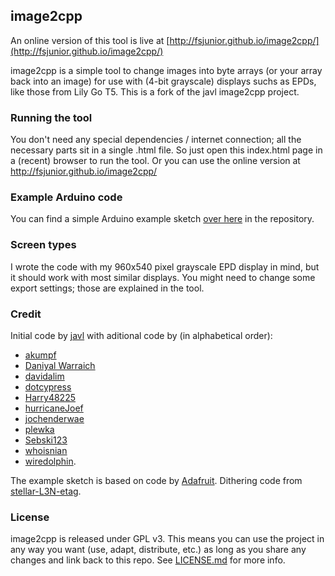 ## image2cpp

An online version of this tool is live at [http://fsjunior.github.io/image2cpp/](http://fsjunior.github.io/image2cpp/)


image2cpp is a simple tool to change images into byte arrays (or your array back into an image) for use with (4-bit grayscale) displays suchs as EPDs, like those from Lily Go T5. This is a fork of the javl image2cpp project.



### Running the tool
You don't need any special dependencies / internet connection; all the necessary parts sit in a single .html file. So just open this index.html page in a (recent) browser to run the tool.
Or you can use the online version at http://fsjunior.github.io/image2cpp/

### Example Arduino code
You can find a simple Arduino example sketch [over here](https://github.com/fsjunior/image2cpp/blob/master/oled_example/oled_example.ino) in the repository.

### Screen types
I wrote the code with my 960x540 pixel grayscale EPD display in mind, but it should work with most similar displays. You might need to change some export settings; those are explained in the tool.

### Credit
Initial code by [javl](https://github.com/javl) with aditional code by (in alphabetical order):
* [akumpf](https://github.com/akumpf)
* [Daniyal Warraich](https://github.com/daniyalw)
* [davidalim](https://github.com/davidalim)
* [dotcypress](https://github.com/dotcypress)
* [Harry48225](https://github.com/harry48225)
* [hurricaneJoef](https://github.com/hurricaneJoef)
* [jochenderwae](https://github.com/jochenderwae)
* [plewka](https://github.com/plewka)
* [Sebski123](https://github.com/Sebski123)
* [whoisnian](https://github.com/whoisnian)
* [wiredolphin](https://github.com/wiredolphin).

The example sketch is based on code by [Adafruit](https://github.com/adafruit). Dithering code from [stellar-L3N-etag](https://github.com/reece15/stellar-L3N-etag).

### License
image2cpp is released under GPL v3. This means you can use the project in any way you want (use, adapt, distribute, etc.) as long as you share any changes and link back to this repo. See [LICENSE.md](https://github.com/fsjunior/image2cpp/blob/master/LICENSE.md) for more info.
